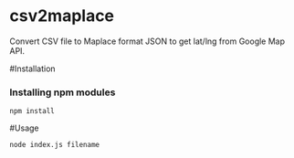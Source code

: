 csv2maplace
===========

Convert CSV file to Maplace format JSON to get lat/lng from Google Map API.

#Installation

### Installing npm modules

    npm install
    
#Usage

    node index.js filename
